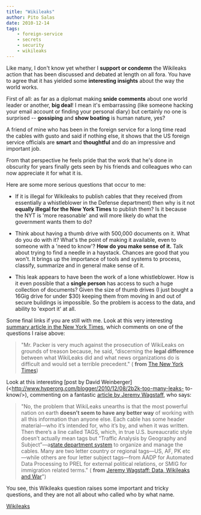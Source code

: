 ```yaml
---
title: "Wikileaks"
author: Pito Salas
date: 2010-12-14
tags:
    - foreign-service
    - secrets
    - security
    - wikileaks
---
```




Like many, I don't know yet whether I **support or condemn** the Wikileaks
action that has been discussed and debated at length on all fora. You have to
agree that it has yielded some **interesting insights** about the way the
world works.

First of all: as far as a diplomat making **snide comments** about one world
leader or another, **big deal**! I mean it's embarrassing (like someone
hacking your email account or finding your personal diary) but certainly no
one is surprised -- **gossiping** and **show boating** is human nature, yes?

A friend of mine who has been in the foreign service for a long time read the
cables with gusto and said if nothing else, it shows that the US foreign
service officials are **smart** and **thoughtful** and do an impressive and
important job.

From that perspective he feels pride that the work that he's done in obscurity
for years finally gets seen by his friends and colleagues who can now
appreciate it for what it is.

Here are some more serious questions that occur to me:

  * If it is illegal for Wikileaks to publish cables that they received (from essentially a whistleblower in the Defense department) then why is it not **equally illegal for the New York Times** to publish them? Is it because the NYT is 'more reasonable' and will more likely do what the government wants them to do?

  * Think about having a thumb drive with 500,000 documents on it. What do you do with it? What's the point of making it available, even to someone with a 'need to know'? **How do you make sense of it.** Talk about trying to find a needle in a haystack. Chances are good that you won't. It brings up the importance of tools and systems to process, classify, summarize and in general make sense of it.

  * This leak appears to have been the work of a lone whistleblower. How is it even possible that a **single person** has access to such a huge collection of documents? Given the size of thumb drives (I just bought a 16Gig drive for under $30) keeping them from moving in and out of secure buildings is impossible. So the problem is access to the data, and ability to 'export it' at all.

Some final links if you are still with me. Look at this very interesting
[summary article in the New York
Times](<http://www.nytimes.com/2010/12/13/business/media/13carr.html?pagewanted=2&_r=2&ref=business>),
which comments on one of the questions I raise above:

> "Mr. Packer is very much against the prosecution of WikiLeaks on grounds of
> treason because, he said, “discerning the **legal difference** between what
> WikiLeaks did and what news organizations do is difficult and would set a
> terrible precedent." ( **from** [The New York
> Times](<http://www.nytimes.com/2010/12/13/business/media/13carr.html?pagewanted=2&_r=2&ref=business>))

Look at this interesting [post by David
Weinberger](<http://www.hyperorg.com/blogger/2010/12/08/2b2k-too-many-leaks-
to-know/>), commenting on a fantastic [article by Jeremy
Wagstaff](<http://www.loosewireblog.com/2010/12/data-wikileaks-and-war.html>),
who says:

> "No, the problem that WikiLeaks unearths is that the most powerful nation on
> earth **doesn’t seem to have any better way** of working with all this
> information than anyone else. Each cable has some header material—who it’s
> intended for, who it’s by, and when it was written. Then there’s a line
> called TAGS, which, in true U.S. bureaucratic style doesn’t actually mean
> tags but “Traffic Analysis by Geography and Subject”—a[state department
> system](<http://www.loosewireblog.com/2010/12/9320%209026>) to organize and
> manage the cables. Many are two letter country or regional tags—US, AF, PK
> etc—while others are four letter subject tags—from AADP for Automated Data
> Processing to PREL for external political relations, or SMIG for immigration
> related terms." ( **from** [Jeremy Wagstaff: Data, Wikileaks and
> War](<http://www.loosewireblog.com/2010/12/data-wikileaks-and-war.html>)")

You see, this Wikileaks question raises some important and tricky questions,
and they are not all about who called who by what name.


[Wikileaks](None)
